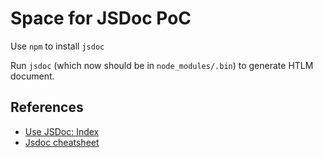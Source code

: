# Space for JSDoc PoC

Use `npm` to install `jsdoc`

Run `jsdoc` (which now should be in `node_modules/.bin`) to generate HTLM document.


## References

- [Use JSDoc: Index](https://jsdoc.app/index.html)
- [Jsdoc cheatsheet](https://devhints.io/jsdoc)
